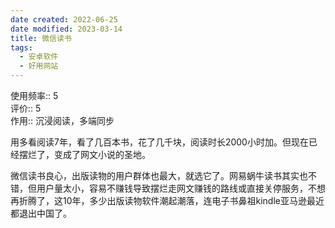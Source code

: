 ```yaml
---
date created: 2022-06-25
date modified: 2023-03-14
title: 微信读书
tags:
  - 安卓软件
  - 好用网站
---
```


使用频率:: 5  
评价:: 5  
作用:: 沉浸阅读，多端同步

用多看阅读7年，看了几百本书，花了几千块，阅读时长2000小时加。但现在已经摆烂了，变成了网文小说的圣地。

微信读书良心，出版读物的用户群体也最大，就选它了。网易蜗牛读书其实也不错，但用户量太小，容易不赚钱导致摆烂走网文赚钱的路线或直接关停服务，不想再折腾了，这10年，多少出版读物软件潮起潮落，连电子书鼻祖kindle亚马逊最近都退出中国了。
